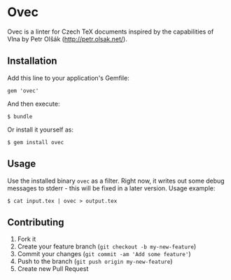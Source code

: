 # Ovec

Ovec is a linter for Czech TeX documents inspired by the capabilities of Vlna by Petr Olšák (http://petr.olsak.net/).

## Installation

Add this line to your application's Gemfile:

    gem 'ovec'

And then execute:

    $ bundle

Or install it yourself as:

    $ gem install ovec

## Usage

Use the installed binary `ovec` as a filter.
Right now, it writes out some debug messages to stderr - this will be fixed in a later version.
Usage example:

    $ cat input.tex | ovec > output.tex

## Contributing

1. Fork it
2. Create your feature branch (`git checkout -b my-new-feature`)
3. Commit your changes (`git commit -am 'Add some feature'`)
4. Push to the branch (`git push origin my-new-feature`)
5. Create new Pull Request

